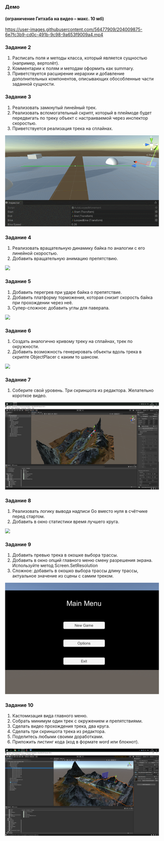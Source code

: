 ### Демо
#### (ограничение Гитхаба на видео – макс. 10 мб)
https://user-images.githubusercontent.com/56477909/204009875-6e7fc3b9-cd0c-491b-9c98-9a653f9009a4.mp4


### Задание 2

1. Расписать поля и методы класса, который является сущностью (например, вертолёт).
2. Комментарии к полям и методам оформить как summary.
3. Приветствуется расширение иерархии и добавление дополнительных компонентов, описывающих обособленные части заданной сущности.

### Задание 3

1. Реализовать замкнутый линейный трек.
2. Реализовать вспомогательный скрипт, который в плеймоде будет передвигать по треку объект с настраиваемой через инспектор скоростью.
3. Приветствуется реализация трека на сплайнах.

![](https://raw.githubusercontent.com/apkuznetsov/lic-unity-course/main/about/hw03.gif)

### Задание 4

1. Реализовать вращательную динамику байка по аналогии с его линейной скоростью.
2. Добавить вращательную анимацию препятствию.

![](https://raw.githubusercontent.com/apkuznetsov/lic-unity-course/main/about/hw04.gif)

### Задание 5

1. Добавить перегрев при ударе байка о препятствие.
2. Добавить платформу торможения, которая снизит скорость байка при прохождении через неё.
3. Супер-сложное: добавить углы для паверапа.

![](https://raw.githubusercontent.com/apkuznetsov/lic-unity-course/main/about/hw05.gif)

### Задание 6

1. Создать аналогично кривому треку на сплайнах, трек по окружности.
2. Добавить возможность генерировать объекты вдоль трека в скрипте ObjectPlacer с каким то шансом. 

![](https://raw.githubusercontent.com/apkuznetsov/lic-unity-course/main/about/hw06.gif)

### Задание 7

1. Соберите свой уровень. Три скриншота из редактора. Желательно короткое видео.

![](https://raw.githubusercontent.com/apkuznetsov/lic-unity-course/main/about/hw07-1.png)

### Задание 8

1. Реализовать логику вывода надписи Go вместо нуля в счётчике перед стартом.
2. Добавить в окно статистики время лучшего круга.

![](https://raw.githubusercontent.com/apkuznetsov/lic-unity-course/main/about/hw08.gif)

### Задание 9

1. Добавить превью трека в окошке выбора трассы.
2. Добавить в окно опций главного меню смену разрешения экрана. Используйте метод Screen.SetResolution
3. Сложное: добавить в окошко выбора трассы длину трассы, актуальное значение из сцены с самим треком.

![](https://raw.githubusercontent.com/apkuznetsov/lic-unity-course/main/about/hw09.gif)

### Задание 10

1. Кастомизация вида главного меню.
2. Собрать минимум один трек с окружением и препятствиями.
3. Сделать видео прохождения трека, два круга.
4. Сделать три скриншота трека из редактора.
5. Поделитесь любыми своими доработками.
6. Приложить листинг кода (код в формате word или блокнот).

![](https://raw.githubusercontent.com/apkuznetsov/lic-unity-course/main/about/hw10-1.png)
